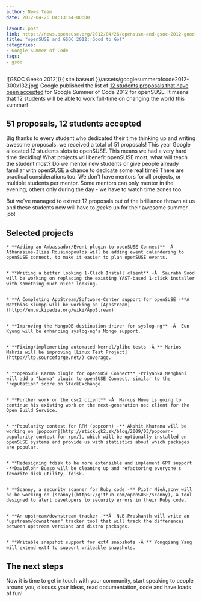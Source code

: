 ```yaml
---
author: News Team
date: 2012-04-26 04:13:44+00:00

layout: post
link: https://news.opensuse.org/2012/04/26/opensuse-and-gsoc-2012-good-to-go/
title: "openSUSE and GSOC 2012: Good to Go!"
categories:
- Google Summer of Code
tags:
- gsoc
---
```



![GSOC Geeko 2012]({{ site.baseurl }}/assets/googlesummerofcode2012-300x132.jpg)
Google published the list of [12 students proposals that have been accepted](http://www.google-melange.com/gsoc/org/google/gsoc2012/opensuse) for Google Summer of Code 2012 for openSUSE. It means that 12 students will be able to work full-time on changing the world this summer!<!-- more -->





## 51 proposals, 12 students accepted




Big thanks to every student who dedicated their time thinking up and writing awesome proposals: we received a total of 51 proposals! This year Google allocated 12 students slots to openSUSE. This means we had a very hard time deciding! What projects will benefit openSUSE most, what will teach the student most? Do we mentor new students or give people already familiar with openSUSE a chance to dedicate some real time? There are practical considerations too. We don't have mentors for all projects, or multiple students per mentor. Some mentors can only mentor in the evening, others only during the day - we have to watch time zones too.




But we've managed to extract 12 proposals out of the brilliance thrown at us and these students now will have to _geeko_ up for their awesome summer job!





## Selected projects






	
    * **Adding an Ambassador/Event plugin to openSUSE Connect** -Â  Athanasios-Ilias Rousinopoulos will be adding event calendering to openSUSE connect, to make it easier to plan openSUSE events.

	
    * **Writing a better looking 1-Click Install client** -Â  Saurabh Sood will be working on replacing the existing YAST-based 1-click installer with something much nicer looking.

	
    * **Â Completing AppStream/Software-Center support for openSUSE -**Â  Matthias Klumpp will be working on [Appstream](http://en.wikipedia.org/wiki/AppStream)

	
    * **Improving the MongoDB destination driver for syslog-ng** -Â  Eun Kyung will be enhancing syslog-ng's Mongo support.

	
    * **Fixing/implementing automated kernel/glibc tests -Â ** Marios Makris will be improving [Linux Test Project](http://ltp.sourceforge.net/) coverage.

	
    * **openSUSE Karma plugin for openSUSE Connect** -Priyanka Menghani will add a "karma" plugin to openSUSE Connect, similar to the "reputation" score on StackExchange.

	
    * **Further work on the osc2 client** -Â  Marcus Hüwe is going to continue his existing work on the next-generation osc client for the Open Build Service.

	
    * **Popularity contest for RPM (popcorn) -** Akshit Khurana will be working on [popcorn](http://stick.gk2.sk/blog/2009/03/popcorn-popularity-contest-for-rpm/), which will be optionally installed on openSUSE systems and provide us with statistics about which packages are popular.

	
    * **Redesigning fdisk to be more extensible and implement GPT support -**Davidlohr Bueso will be cleaning up and refactoring everyone's favorite disk utility, fdisk.

	
    * **Scanny, a security scanner for Ruby code -** Piotr NieÅ‚acny will be be working on [scanny](https://github.com/openSUSE/scanny), a tool designed to alert developers to security errors in their Ruby code.

	
    * **An upstream/downstream tracker -**Â  N.B.Prashanth will write an "upstream/downstream" tracker tool that will track the differences between upstream versions and distro packages.

	
    * **Writable snapshot support for ext4 snapshots -Â ** Yongqiang Yang will extend ext4 to support writeable snapshots.





## The next steps


Now it is time to get in touch with your community, start speaking to people around you, discuss your ideas, read documentation, code and have loads of fun!		
